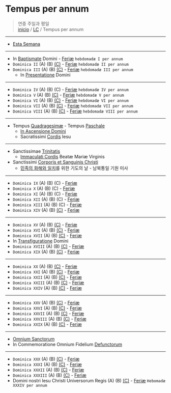 # Tempus per annum

> 연중 주일과 평일  
> [inicio](../README.md) / [LC](../LC.md) / Tempus per annum  

----

- [Esta Semana](./annum/h17.md)  

----

- In [Baptismate](./nativitatis/baptismate.md) Domini  - [Feriæ](./annum/h01.md#feriae)  `hebdomadæ I per annum`    
- `Dominica II`  (A) (B) [(C)](./annum/h02.md#c) - [Feriæ](./annum/h02.md#feriae)  `hebdomadæ II per annum`   
- `Dominica III` (A) (B) [(C)](./annum/h03.md#c) - [Feriæ](./annum/h03.md#feriae) `hebdomadæ III per annum`   
	- In [Presentatione](./domini/presentatione.md) Domini  

----

- `Dominica IV`  (A) (B) (C) - [Feriæ](./annum/h04.md#feriae) `hebdomadæ IV per annum`   
- `Dominica V` (A) (B) [(C)](./annum/h05.md#c) - [Feriæ](./annum/h05.md#feriae) `hebdomadæ V per annum`   
- `Dominica VI` (A) (B) [(C)](./annum/h06.md#c) - [Feriæ](./annum/h06.md#feriae) `hebdomadæ VI per annum`   
- `Dominica VII` (A) (B) [(C)](./annum/h07.md#c) - [Feriæ](./annum/h07.md#feriae) `hebdomadæ VII per annum`   
- `Dominica VIII` (A) (B) [(C)](./annum/h08.md#c) - [Feriæ](./annum/h08.md#feriae) `hebdomadæ VIII per annum`   

----

- Tempus [Quadragesimæ](./LQ.md) - Tempus [Paschale](./LP.md)   
	- [In Ascensione Domini](./paschale/ascension.md)  
	- Sacratissimi [Cordis](./domini/coeur.md) Iesu  

---- 

- Sanctissimae [Trinitatis](./domini/trinidad.md)  
	- [Immaculati Cordis](./mariae/imm-cor.md) Beatæ Mariæ Virginis
- Sanctissimi [Corporis et Sanguinis Christi](./domini/corpus-christi.md)  
	- [민족의 화해와 일치](./annum/0625.md)를 위한 기도의 날 - 남북통일 기원 미사

----

- `Dominica IX` (A) (B) (C) - [Feriæ](./annum/h09.md#feriae)
- `Dominica X` (A) (B) (C) - [Feriæ](./annum/h10.md#feriae)
- `Dominica XI` (A) (B) (C) - [Feriæ](./annum/h11.md#feriae)
- `Dominica XII` (A) (B) (C) - [Feriæ](./annum/h12.md#feriae)
- `Dominica XIII` (A) (B) (C) - [Feriæ](./annum/h13.md#feriae)
- `Dominica XIV` (A) (B) [(C)](./annum/h14.md#c) - [Feriæ](./annum/h14.md#feriae)

----

- `Dominica XV` (A) (B) [(C)](./annum/h15.md#c) - [Feriæ](./annum/h15.md#feriae)
- `Dominica XVI` (A) (B) [(C)](./annum/h16.md#c) - [Feriæ](./annum/h16.md#feriae)
- `Dominica XVII` (A) (B) [(C)](./annum/h17.md#c) - [Feriæ](./annum/h17.md#feriae)
- In [Transfiguratione](./domini/transfiguration.md) Domini
- `Dominica XVIII` (A) (B) [(C)](./annum/h18.md#c) - [Feriæ](./annum/h18.md#feriae)
- `Dominica XIX` (A) (B) [(C)](./annum/h19.md#c) - [Feriæ](./annum/h19.md#feriae)

----

- `Dominica XX` (A) (B) [(C)](./annum/h20.md#c) - [Feriæ](./annum/h20.md#feriae)
- `Dominica XXI` (A) (B) [(C)](./annum/h21.md#c) - [Feriæ](./annum/h21.md#feriae)
- `Dominica XXII` (A) (B) [(C)](./annum/h22.md#c) - [Feriæ](./annum/h22.md#feriae)
- `Dominica XXIII` (A) (B) [(C)](./annum/h23.md#c) - [Feriæ](./annum/h23.md#feriae)
- `Dominica XXIV` (A) (B) [(C)](./annum/h24.md#c) - [Feriæ](./annum/h24.md#feriae)

----

- `Dominica XXV` (A) (B) [(C)](./annum/h25.md#c) - [Feriæ](./annum/h25.md#feriae)
- `Dominica XXVI` (A) (B) [(C)](./annum/h26.md#c) - [Feriæ](./annum/h26.md#feriae)
- `Dominica XXVII` (A) (B) [(C)](./annum/h27.md#c) - [Feriæ](./annum/h27.md#feriae)
- `Dominica XXVIII` (A) (B) [(C)](./annum/h28.md#c) - [Feriæ](./annum/h28.md#feriae)
- `Dominica XXIX` (A) (B) [(C)](./annum/h29.md#c) - [Feriæ](./annum/h29.md#feriae)

----

- [Omnium Sanctorum](./sanctorum/1101.md)
- In Commemoratione Omnium Fidelium [Defunctorum]()

----

- `Dominica XXX` (A) (B) [(C)](./annum/h30.md#c) - [Feriæ](./annum/h30.md#feriae)
- `Dominica XXXI` (A) (B) [(C)](./annum/h31.md#c) - [Feriæ](./annum/h31.md#feriae)
- `Dominica XXXII` (A) (B) [(C)](./annum/h32.md#c) - [Feriæ](./annum/h32.md#feriae)
- `Dominica XXXIII` (A) (B) [(C)](./annum/h33.md#c) - [Feriæ](./annum/h33.md#feriae)
- Domini nostri Iesu Christi Universorum Regis (A) (B) [(C)](./domini/rex.md#c) - [Feriæ](./annum/h34.md#feriae)  `Hebomadæ XXXIV per annum`